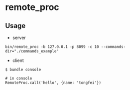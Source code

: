 # remote_proc

## Usage

* server
```
bin/remote_proc -b 127.0.0.1 -p 8099 -c 10 --commands-dir="./commands_example"
```

* client

```
$ bundle console

# in console
RemoteProc.call('hello', {name: 'tongfei'})
```


